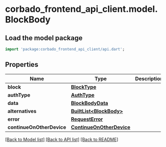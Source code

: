 # corbado_frontend_api_client.model.BlockBody

## Load the model package
```dart
import 'package:corbado_frontend_api_client/api.dart';
```

## Properties
Name | Type | Description | Notes
------------ | ------------- | ------------- | -------------
**block** | [**BlockType**](BlockType.md) |  | 
**authType** | [**AuthType**](AuthType.md) |  | 
**data** | [**BlockBodyData**](BlockBodyData.md) |  | 
**alternatives** | [**BuiltList&lt;BlockBody&gt;**](BlockBody.md) |  | [optional] 
**error** | [**RequestError**](RequestError.md) |  | [optional] 
**continueOnOtherDevice** | [**ContinueOnOtherDevice**](ContinueOnOtherDevice.md) |  | [optional] 

[[Back to Model list]](../README.md#documentation-for-models) [[Back to API list]](../README.md#documentation-for-api-endpoints) [[Back to README]](../README.md)


